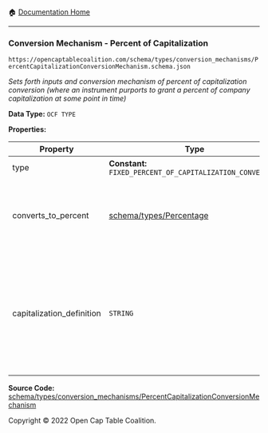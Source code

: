 :house: [Documentation Home](../../../../)

---

### Conversion Mechanism - Percent of Capitalization

`https://opencaptablecoalition.com/schema/types/conversion_mechanisms/PercentCapitalizationConversionMechanism.schema.json`

_Sets forth inputs and conversion mechanism of percent of capitalization conversion (where an instrument purports to grant a percent of company capitalization at some point in time)_

**Data Type:** `OCF TYPE`

**Properties:**

| Property                  | Type                                                           | Description                                                                                                                    | Required   |
| ------------------------- | -------------------------------------------------------------- | ------------------------------------------------------------------------------------------------------------------------------ | ---------- |
| type                      | **Constant:** `FIXED_PERCENT_OF_CAPITALIZATION_CONVERSION`     | Scalar Constant                                                                                                                | `REQUIRED` |
| converts_to_percent       | [schema/types/Percentage](../../../schema/types/Percentage.md) | What percentage of the company capitalization does this convert to                                                             | `REQUIRED` |
| capitalization_definition | `STRING`                                                       | How is company capitalization defined for purposes of conversion? If possible, include the legal language from the instrument. | -          |

**Source Code:** [schema/types/conversion_mechanisms/PercentCapitalizationConversionMechanism](/../../../../../schema/types/conversion_mechanisms/PercentCapitalizationConversionMechanism.schema.json)

Copyright © 2022 Open Cap Table Coalition.
